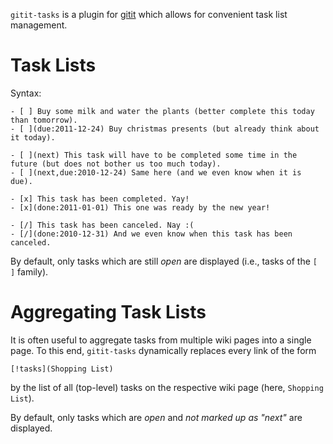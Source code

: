 `gitit-tasks` is a plugin for [gitit](http://gitit.net/) which allows for convenient task list management.

# Task Lists #

Syntax:

    - [ ] Buy some milk and water the plants (better complete this today than tomorrow).
    - [ ](due:2011-12-24) Buy christmas presents (but already think about it today).

    - [ ](next) This task will have to be completed some time in the future (but does not bother us too much today).
    - [ ](next,due:2010-12-24) Same here (and we even know when it is due).

    - [x] This task has been completed. Yay!
    - [x](done:2011-01-01) This one was ready by the new year!

    - [/] This task has been canceled. Nay :(
    - [/](done:2010-12-31) And we even know when this task has been canceled.

By default, only tasks which are still *open* are displayed (i.e., tasks of the `[ ]` family).

# Aggregating Task Lists #

It is often useful to aggregate tasks from multiple wiki pages into a single page. To this end, `gitit-tasks` dynamically replaces every link of the form

    [!tasks](Shopping List)

by the list of all (top-level) tasks on the respective wiki page (here, `Shopping List`).

By default, only tasks which are *open* and *not marked up as "next"* are displayed.
